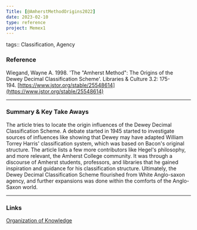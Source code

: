 ```yaml
---
Title: [@AmherstMethodOrigins2022]
date: 2023-02-10
type: reference
project: Memex1
---
```


tags:: Classification, Agency

### Reference 

Wiegand, Wayne A. 1998. 'The "Amherst Method": The Origins of the Dewey Decimal Classification Scheme'. Libraries & Culture 3.2: 175-194. [https://www.jstor.org/stable/25548614](https://www.jstor.org/stable/25548614)

---

### Summary & Key Take Aways

The article tries to locate the origin influences of the Dewey Decimal Classification Scheme. A debate started in 1945 started to investigate sources of influences like showing that Dewey may have adapted William Torrey Harris' classification system, which was based on Bacon's original structure. The article lists a few more contributors like Hegel's philosophy, and more relevant, the Amherst College community. It was through a discourse of Amherst students, professors, and libraries that he gained inspiration and guidance for his classification structure. Ultimately, the Dewey Decimal Classification Scheme flourished from White Anglo-saxon agency, and further expansions was done within the comforts of the Anglo-Saxon world. 

--- 

### Links

[Organization of Knowledge](Organization_of_knowledge.md)